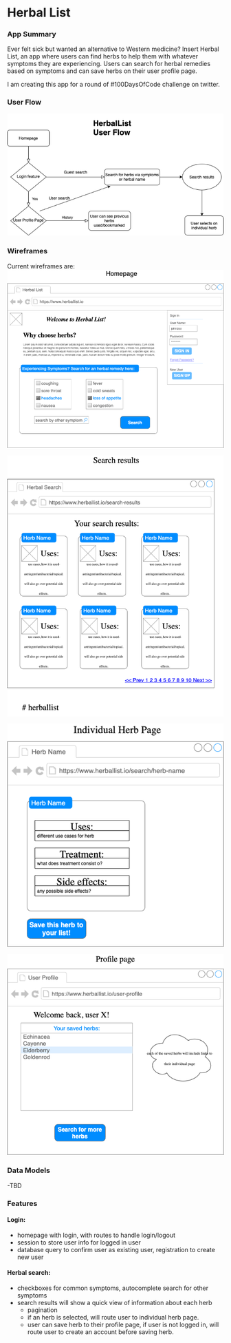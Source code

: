 # Herbal List

### App Summary
Ever felt sick but wanted an alternative to Western medicine? Insert Herbal List, an app where users can find herbs to help them with whatever symptoms they are experiencing. Users can search for herbal remedies based on symptoms and can save herbs on their user profile page.


I am creating this app for a round of #100DaysOfCode challenge on twitter.

### User Flow
![User flow](https://github.com/adinahhh/herballist/blob/master/images/herballist_user_flow.png)

### Wireframes
Current wireframes are:
![Homepage](https://github.com/adinahhh/herballist/blob/master/images/wireframes_homepage.png)

![Search results](https://github.com/adinahhh/herballist/blob/master/images/search_results.png)

![Individual herb page](https://github.com/adinahhh/herballist/blob/master/images/individual_herb.png)

![User profile page](https://github.com/adinahhh/herballist/blob/master/images/user_profile_page.png)

### Data Models
-TBD

### Features
#### Login:
- homepage with login, with routes to handle login/logout 
- session to store user info for logged in user
- database query to confirm user as existing user, registration to create new user

#### Herbal search:
- checkboxes for common symptoms, autocomplete search for other symptoms
- search results will show a quick view of information about each herb
    - pagination
    - if an herb is selected, will route user to individual herb page.
    - user can save herb to their profile page, if user is not logged in, will route user to create an account before saving herb.
